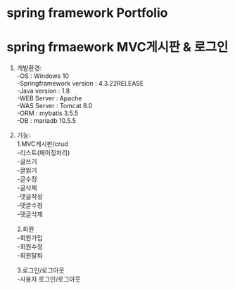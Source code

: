 # spring framework Portfolio
# spring frmaework MVC게시판 & 로그인

1. 개발환경: </br>
-OS : Windows 10</br>
-Springframework version : 4.3.22RELEASE</br>
-Java version : 1.8</br>
-WEB Server : Apache</br>
-WAS Server : Tomcat 8.0</br>
-ORM : mybatis 3.5.5</br>
-DB : mariadb 10.5.5</br>

2. 기능: </br>
   1.MVC게시판/crud  </br>
  -리스트(페이징처리) </br>
  -글쓰기  </br>
  -글읽기  </br>
  -글수정  </br>
  -글삭제  </br>
  -댓글작성  </br>
  -댓글수정  </br>
  -댓글삭제  </br>
  
   2.회원  </br>
  -회원가입  </br>
  -회원수정  </br>
  -회원탈퇴  </br>
  
   3.로그인/로그아웃  </br>
  -사용자 로그인/로그아웃  </br>
